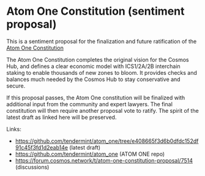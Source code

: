 # Atom One Constitution (sentiment proposal)

This is a sentiment proposal for the finalization and future ratification of the [Atom One Constitution](https://github.com/tendermint/atom_one/tree/8d45f928f2de990dd69ed5babd74bd77ed3ca39e)

The Atom One Constitution completes the original vision for the Cosmos Hub,
and defines a clear economic model with ICS1/2A/2B interchain staking to enable thousands of new zones to bloom.
It provides checks and balances much needed by the Cosmos Hub to stay conservative and secure.

If this proposal passes, the Atom One constitution will be finalized with additional input from the community and expert lawyers. The final constitution will then require another proposal vote to ratify. The spirit of the latest draft 
as linked here will be preserved.

Links:
 * https://github.com/tendermint/atom_one/tree/e408665f3d6b0dfdc152df91c45f3fd1d2eab14e (latest draft)
 * https://github.com/tendermint/atom_one (ATOM ONE repo)
 * https://forum.cosmos.network/t/atom-one-constitution-proposal/7514 (discussions)
